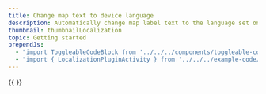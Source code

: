 ```yaml
---
title: Change map text to device language
description: Automatically change map label text to the language set on the device.
thumbnail: thumbnailLocalization
topic: Getting started
prependJs:
  - "import ToggleableCodeBlock from '../../../components/toggleable-code-block'"
  - "import { LocalizationPluginActivity } from '../../../example-code/LocalizationPluginActivity.js'"
---
```


<!-- Any notes about this example would go here.  -->

{{
  <ToggleableCodeBlock 
    codeSnippet={LocalizationPluginActivity}
  />
}}
